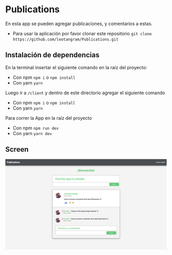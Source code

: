 # Publications

En esta app se pueden agregar publicaciones, y comentarios a estas.

* Para usar la aplicación por favor clonar este repositorio `git clone https://github.com/leotangram/Publications.git`

## Instalación de dependencias

En la terminal insertar el siguiente comando en la raíz del proyecto:
 * Con npm `npm i` o `npm install`
 * Con yarn `yarn`
 
Luego ir a `/client` y dentro de este directorio agregar el siguiente comando
 * Con npm `npm i` o `npm install`
 * Con yarn `yarn`
 
Para correr la App en la raíz del proyecto
 * Con npm `npm run dev`
 * Con yarn `yarn dev`
 
 ## Screen
 ![Alt text](https://raw.githubusercontent.com/leotangram/Publications/master/assets/images/screen.png)
